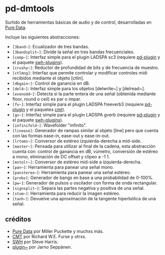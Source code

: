 # pd-dmtools
Surtido de herramientas básicas de audio y de control, desarrolladas en [Pure Data](https://github.com/pure-data/pure-data).  
  
Incluye las siguientes abstracciones:
- `[3band~]`: Ecualizador de tres bandas.
- `[3bandsplit~]`: Divide la señal en tres bandas frecuenciales.
- `[comp~]`: Interfaz simple para el plugin LADSPA sc3 (requiere [pd-plugin](https://github.com/teaecetyrannis/pd-plugin) y el paquete [swh-plugins](hhttps://github.com/swh/ladspa)).
- `[crushy~]`: Reductor de profundidad de bits y de frecuencia de muestro.
- `[ctlmng]`: Interfaz que permite controlar y modificar controles midi recibidos mediante el objeto [ctlin].
- `[dbgain~]`: Control de ganancia en dB.
- `[del4~]`: Interfaz simple para los objetos [delwrite~] y [delread~].
- `[evenodd~]`: Detecta si la parte entera de una señal (obtenida mediante floor, round o ceil) es par o impar.
- `[fv~]`: Interfaz simple para el plugin LADSPA freeverb3 (requiere [pd-plugin](https://github.com/teaecetyrannis/pd-plugin) y el paquetes [cmt](https://www.ladspa.org/cmt/overview.html)).
- `[gv~]`: Interfaz simple para el plugin LADSPA gverb (requiere [pd-plugin](https://github.com/teaecetyrannis/pd-plugin) y el paquete [swh-plugins](hhttps://github.com/swh/ladspa)).
- `[infinifold~]`: Wavefolder "infinito".
- `[linease]`: Generador de rampas similar al objeto [line] pero que cuenta con las formas ease-in, ease-out y ease-in-out.
- `[lrtoms~]`: Conversor de estéreo izquierda-derecha a mid-side.
- `[master~]`: Pensada para utilizar al final de la cadena, esta abstracción cuenta con: control de ganancia en dB, vúmetro, conversión de estéreo a mono, eliminación de DC offset y clipeo a -1 1.
- `[mstolr~]`: Conversor de estéreo mid-side a izquierda-derecha.
- `[pan~]`: Herramienta para panear una señal mono.
- `[panstereo~]`: Herramienta para panear una señal estéreo.
- `[probs]`: Generador de bangs en base a una probabilidad de 0-100%.
- `[pw~]`: Generador de pulsos u oscilador con forma de onda rectangular.
- `[signsplit~]`: Separa las partes negativa y positiva de una señal.
- `[stom~]`: Herramienta para reducir la imagen estéreo.
- `[tanh~]`: Devuelve una aproximación de la tangente hiperbólica de una señal.

## créditos
- [Pure Data](https://github.com/pure-data/pure-data) por Miller Puckette y muchxs más.
- [CMT](https://www.ladspa.org/cmt/overview.html) por Richard W.E. Furse y otrxs.
- [SWH](https://github.com/swh/ladspa) por Steve Harris.
- [plugin~](https://github.com/teaecetyrannis/pd-plugin) por Jarno Seppänen.
